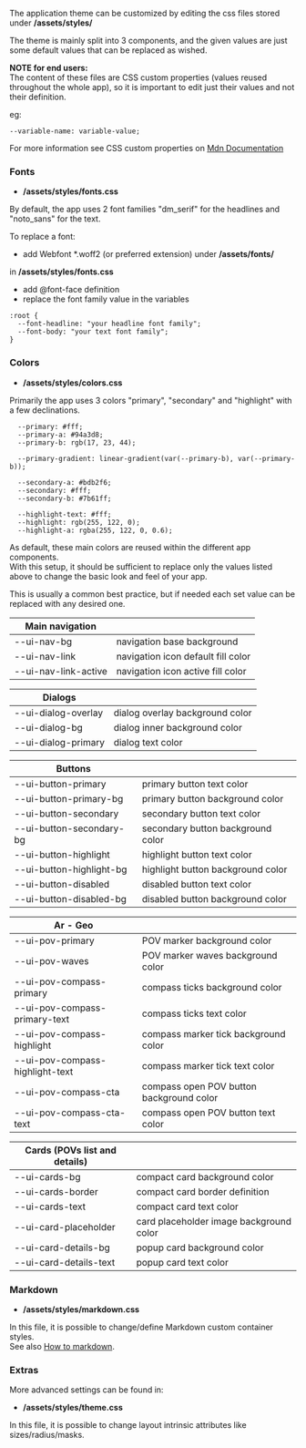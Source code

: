The application theme can be customized by editing the css files stored under **/assets/styles/**

The theme is mainly split into 3 components, and the given values are just some default values that can be replaced as wished.

**NOTE for end users:** \
The content of these files are CSS custom properties (values reused throughout the whole app), so it is important to edit just their values and not their definition.

eg:

```
--variable-name: variable-value;
```

For more information see CSS custom properties on [Mdn Documentation](https://developer.mozilla.org/en-US/docs/Web/CSS/Using_CSS_custom_properties)

### Fonts

- **/assets/styles/fonts.css**

By default, the app uses 2 font families "dm_serif" for the headlines and "noto_sans" for the text.

To replace a font:

- add Webfont \*.woff2 (or preferred extension) under **/assets/fonts/**

in **/assets/styles/fonts.css**

- add @font-face definition
- replace the font family value in the variables

```
:root {
  --font-headline: "your headline font family";
  --font-body: "your text font family";
}
```

### Colors

- **/assets/styles/colors.css**

Primarily the app uses 3 colors "primary", "secondary" and "highlight" with a few declinations.

```
  --primary: #fff;
  --primary-a: #94a3d8;
  --primary-b: rgb(17, 23, 44);

  --primary-gradient: linear-gradient(var(--primary-b), var(--primary-b));

  --secondary-a: #bdb2f6;
  --secondary: #fff;
  --secondary-b: #7b61ff;

  --highlight-text: #fff;
  --highlight: rgb(255, 122, 0);
  --highlight-a: rgba(255, 122, 0, 0.6);

```

As default, these main colors are reused within the different app components.\
With this setup, it should be sufficient to replace only the values listed above to change the basic look and feel of your app.

This is usually a common best practice, but if needed each set value can be replaced with any desired one.

| Main navigation      |                                    |
| -------------------- | ---------------------------------- |
| --ui-nav-bg          | navigation base background         |
| --ui-nav-link        | navigation icon default fill color |
| --ui-nav-link-active | navigation icon active fill color  |

| Dialogs             |                                 |
| ------------------- | ------------------------------- |
| --ui-dialog-overlay | dialog overlay background color |
| --ui-dialog-bg      | dialog inner background color   |
| --ui-dialog-primary | dialog text color               |

| Buttons                  |                                   |
| ------------------------ | --------------------------------- |
| --ui-button-primary      | primary button text color         |
| --ui-button-primary-bg   | primary button background color   |
| --ui-button-secondary    | secondary button text color       |
| --ui-button-secondary-bg | secondary button background color |
| --ui-button-highlight    | highlight button text color       |
| --ui-button-highlight-bg | highlight button background color |
| --ui-button-disabled     | disabled button text color        |
| --ui-button-disabled-bg  | disabled button background color  |

| Ar - Geo                        |                                          |
| ------------------------------- | ---------------------------------------- |
| --ui-pov-primary                | POV marker background color              |
| --ui-pov-waves                  | POV marker waves background color        |
| --ui-pov-compass-primary        | compass ticks background color           |
| --ui-pov-compass-primary-text   | compass ticks text color                 |
| --ui-pov-compass-highlight      | compass marker tick background color     |
| --ui-pov-compass-highlight-text | compass marker tick text color           |
| --ui-pov-compass-cta            | compass open POV button background color |
| --ui-pov-compass-cta-text       | compass open POV button text color       |

| Cards (POVs list and details) |                                         |
| ----------------------------- | --------------------------------------- |
| --ui-cards-bg                 | compact card background color           |
| --ui-cards-border             | compact card border definition          |
| --ui-cards-text               | compact card text color                 |
| --ui-card-placeholder         | card placeholder image background color |
| --ui-card-details-bg          | popup card background color             |
| --ui-card-details-text        | popup card text color                   |

### Markdown

- **/assets/styles/markdown.css**

In this file, it is possible to change/define Markdown custom container styles.\
See also [How to markdown](/reference/markdown/index.md).

### Extras

More advanced settings can be found in:

- **/assets/styles/theme.css**

In this file, it is possible to change layout intrinsic attributes like sizes/radius/masks.
